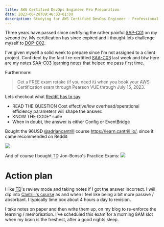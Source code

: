 ```yaml
---
title: AWS Certified DevOps Engineer Pro Preparation
date: 2023-06-28T09:46:03+01:00
description: Studying for AWS Certified DevOps Engineer - Professional
---
```


Three years have passed since certifying the rather painful
[SAP-C01](https://dabase.com/blog/2020/AWS_Pro_exam_notes/) on my _second try_.
My certification has since expired and I thought lets challenge myself to <abbr
title="Certified DevOps Engineer - Professional">DOP-C02</abbr>.

I've given myself a solid week to prepare since I'm not assigned to a client
project. Confident by the fact I re-certified
[SAA-C03](https://www.credly.com/users/khendry/badges) last week and btw here
are my notes [SAA-C03 learning notes](/blog/2023/SAA-C03/) that helped me pass
first time.

Furthermore:

> Get a FREE exam retake (if you need it) when you book your AWS Certification
> exam through Pearson VUE through July 15, 2023.

Lets checkout what [Reddit has to say](https://www.reddit.com/r/AWSCertifications/search?q=DOP-C02&restrict_sr=on).

* READ THE QUESTION Cost effective/low overhead/operational efficiency parameters will shape the answer.
* KNOW THE CODE* suite
* When in doubt, the answer is either Config or EventBridge

Bought the 96USD [@adriancantrill](https://twitter.com/adriancantrill) course https://learn.cantrill.io/, since it came recommended on Reddit:

<img src="https://s.natalian.org/2023-06-28/cantrill.png">

And of course I bought <abbr title="Tutorial Dojo">TD</abbr> Jon-Bonso's Practice Exams:
<img src="https://s.natalian.org/2023-06-28/bonso.png">

# Action plan

I like <abbr title="Tutorial Dojo">TD</abbr>'s review mode and taking
notes if I got the answer incorrect. I will dip into [Cantrill's
course](https://learn.cantrill.io/courses/enrolled/1101198) as and when I feel
like being a bit more passive / absorbant. I typically time box about 4 hours a
day to revision.

I take notes on paper and then write them up, on my blog to re-enforce the
learning / memorisation. I've scheduled this exam for a morning 8AM slot when
my brain is the freshest, after a good nights sleep.
